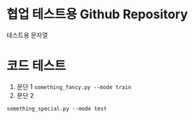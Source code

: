 # 협업 테스트용 Github Repository
테스트용 문자열

# 코드 테스트
1. 문단 1
`
something_fancy.py --mode train
`
2. 문단 2
```
something_special.py --mode test
```